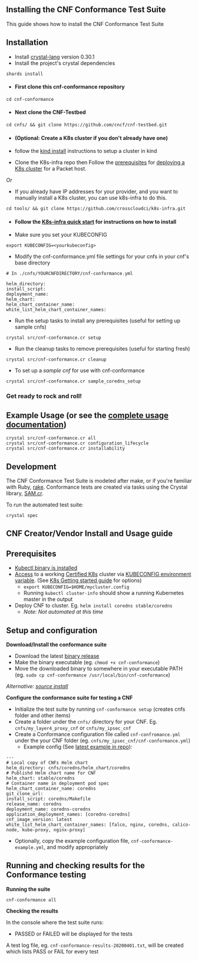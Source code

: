 Installing the CNF Conformance Test Suite
---

This guide shows how to install the CNF Conformance Test Suite


## Installation
  * Install [crystal-lang](https://crystal-lang.org/install/) version 0.30.1
  * Install the project's crystal dependencies
  ```
  shards install
  ```
  * #### First clone this cnf-conformance repository 
  ```
  cd cnf-conformance
  ```
  * #### Next clone the CNF-Testbed 
  ```
  cd cnfs/ && git clone https://github.com/cncf/cnf-testbed.git
  ```
  * #### (Optional: Create a K8s cluster if you don't already have one)

  * follow the [kind install](KIND-INSTALL.md) instructions to setup a cluster in kind


  * Clone the K8s-infra repo then Follow the [prerequisites](https://github.com/cncf/cnf-testbed/tree/master/tools#pre-requisites) for [deploying a K8s cluster](https://github.com/cncf/cnf-testbed/tree/master/tools#deploying-a-kubernetes-cluster-using-the-makefile--ci-tools)  for a Packet host. 

  *Or* 
  * If you already have IP addresses for your provider, and you want to manually install a K8s cluster, you can use k8s-infra to do this.
  ```
  cd tools/ && git clone https://github.com/crosscloudci/k8s-infra.git
  ```
  * #### Follow the [K8s-infra quick start](https://github.com/crosscloudci/k8s-infra/blob/master/README.md#quick-start) for instructions on how to install

  * Make sure you set your KUBECONFIG
  ```
  export KUBECONFIG=<yourkubeconfig>
  ```
  * Modify the cnf-conformance.yml file settings for your cnfs in your cnf's base directory 
  ```
  # In ./cnfs/YOURCNFDIRECTORY/cnf-conformance.yml
  
helm_directory: 
install_script: 
deployment_name: 
helm_chart: 
helm_chart_container_name: 
white_list_helm_chart_container_names: 
  ```

  * Run the setup tasks to install any prerequisites (useful for setting up sample cnfs)
  ``` 
  crystal src/cnf-conformance.cr setup
  ```
  * Run the cleanup tasks to remove prerequisites (useful for starting fresh)
  ``` 
  crystal src/cnf-conformance.cr cleanup
  ```
  * To set up a *sample cnf* for use with cnf-conformance
  ``` 
  crystal src/cnf-conformance.cr sample_coredns_setup
  ```
  ### Get ready to rock and roll! 

## Example Usage (or see the [complete usage documentation](https://github.com/cncf/cnf-conformance/blob/master/USAGE.md))
  ```
  crystal src/cnf-conformance.cr all 
  crystal src/cnf-conformance.cr configuration_lifecycle 
  crystal src/cnf-conformance.cr installability 
  ```

## Development
  The CNF Conformance Test Suite is modeled after make, or if you're familiar with Ruby, [rake](https://github.com/ruby/rake). Conformance tests are created via tasks using the Crystal library, [SAM.cr](https://github.com/imdrasil/sam.cr). 

  To run the automated test suite:
  ``` 
  crystal spec
  ```

## CNF Creator/Vendor Install and Usage guide

## Prerequisites

- [Kubectl binary is installed](https://kubernetes.io/docs/tasks/tools/install-kubectl/)
- [Access](https://kubernetes.io/docs/tasks/access-application-cluster/access-cluster/) to a working [Certified K8s](https://cncf.io/ck) cluster via [KUBECONFIG environment variable](https://kubernetes.io/docs/tasks/access-application-cluster/configure-access-multiple-clusters/#set-the-kubeconfig-environment-variable). (See [K8s Getting started guide](https://kubernetes.io/docs/setup/) for options)
    - `export KUBECONFIG=$HOME/mycluster.config`
    - Running `kubectl cluster-info` should show a running Kubernetes master in the output
- Deploy CNF to cluster.  Eg. `helm install coredns stable/coredns`
    - _Note: Not automated at this time_



## Setup and configuration


**Download/Install the conformance suite**

- Download the latest [binary release](https://github.com/cncf/cnf-conformance/releases)
- Make the binary executable (eg. `chmod +x cnf-conformance`)
- Move the downloaded binary to somewhere in your executable PATH (eg. `sudo cp cnf-conformance /usr/local/bin/cnf-conformance`)



_Alternative: [source install](https://github.com/cncf/cnf-conformance/blob/master/INSTALL.md#source-install)_



**Configure the conformance suite for testing a CNF**
- Initialize the test suite by running `cnf-conformance setup` (creates cnfs folder and other items)
- Create a folder under the `cnfs/` directory for your CNF. Eg. `cnfs/my_layer4_proxy_cnf` or `cnfs/my_ipsec_cnf`
- Create a Conformance configuration file called `cnf-confromance.yml` under the your CNF folder (eg. `cnfs/my_ipsec_cnf/cnf-conformance.yml`)
  - Example config (See [latest example in repo](https://github.com/cncf/cnf-conformance/blob/master/cnf-conformance-example.yml)): 
```   
---
# Local copy of CNFs Helm chart
helm_directory: cnfs/coredns/helm_chart/coredns
# Publishd Helm chart name for CNF
helm_chart: stable/coredns
# Container name in deployment pod spec
helm_chart_container_name: coredns
git_clone_url: 
install_script: coredns/Makefile
release_name: coredns
deployment_name: coredns-coredns 
application_deployment_names: [coredns-coredns]
cnf_image_version: latest
white_list_helm_chart_container_names: [falco, nginx, coredns, calico-node, kube-proxy, nginx-proxy]
```
  - Optionally, copy the example configuration file, `cnf-conformance-example.yml`, and modify appropriately
  

## Running and checking results for the Conformance testing


**Running the suite**

```
cnf-conformance all
```

**Checking the results**

In the console where the test suite runs:
- PASSED or FAILED will be displayed for the tests

A test log file, eg. `cnf-conformance-results-20200401.txt`, will be created which lists PASS or FAIL for every test
